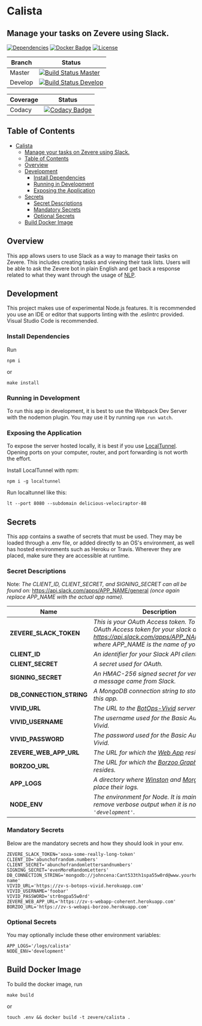 # Calista
## Manage your tasks on Zevere using Slack.

[![Dependencies]](package.json)
[![Docker Badge]](https://hub.docker.com/r/zevere/chatbot-calista)
[![License]](LICENSE)

| Branch | Status |
| --- | --- |
| Master | [![Build Status Master]](https://travis-ci.org/Zevere/Chatbot-Calista) |
| Develop | [![Build Status Develop]](https://travis-ci.org/Zevere/Chatbot-Calista) |

| Coverage | Status |
| --- | --- |
| Codacy | [![Codacy Badge]](https://www.codacy.com/app/Zevere/Chatbot-Calista?utm_source=github.com&amp;utm_medium=referral&amp;utm_content=Zevere/Chatbot-Calista&amp;utm_campaign=Badge_Grade) |


## Table of Contents
- [Calista](#calista)
    - [Manage your tasks on Zevere using Slack.](#manage-your-tasks-on-zevere-using-slack)
    - [Table of Contents](#table-of-contents)
    - [Overview](#overview)
    - [Development](#development)
        - [Install Dependencies](#install-dependencies)
        - [Running in Development](#running-in-development)
        - [Exposing the Application](#exposing-the-application)
    - [Secrets](#secrets)
        - [Secret Descriptions](#secret-descriptions)
        - [Mandatory Secrets](#mandatory-secrets)
        - [Optional Secrets](#optional-secrets)
    - [Build Docker Image](#build-docker-image)

## Overview
This app allows users to use Slack as a way to manage their tasks on Zevere. This includes creating tasks
and viewing their task lists. Users will be able to ask the Zevere bot in plain English and get back a
response related to what they want through the usage of [NLP](https://github.com/Zevere/NLP-Python).

## Development
This project makes use of experimental Node.js features. It is recommended you use an IDE or editor that supports linting with the .eslintrc provided. Visual Studio Code is recommended.

### Install Dependencies
Run
```
npm i
``` 
or 
```
make install
```

### Running in Development
To run this app in development, it is best to use the Webpack Dev Server with the nodemon plugin. You may
use it by running `npm run watch`.

### Exposing the Application
To expose the server hosted locally, it is best if you use [LocalTunnel](https://github.com/localtunnel/localtunnel). Opening ports on your computer, router, and port forwarding
is not worth the effort. 

Install LocalTunnel with npm:
```
npm i -g localtunnel
```


Run localtunnel like this:
```
lt --port 8080 --subdomain delicious-velociraptor-88
```

## Secrets
This app contains a swathe of secrets that must be used. They may be loaded through a .env file, or added 
directly to an OS's environment, as well has hosted environments such as Heroku or Travis. Wherever they are
placed, make sure they are accessible at runtime.

### Secret Descriptions

Note: *The CLIENT_ID, CLIENT_SECRET, and SIGNING_SECRET can all be found on:* https://api.slack.com/apps/APP_NAME/general *(once again replace APP_NAME with the actual app name).*


| Name | Description |
| --- | --- |
| **ZEVERE_SLACK_TOKEN** | *This is your OAuth Access token. To get your OAuth Access token for your slack app, check https://api.slack.com/apps/APP_NAME/oauth? where APP_NAME is the name of your app.* |
| **CLIENT_ID** | *An identifier for your Slack API client.* |
| **CLIENT_SECRET** | *A secret used for OAuth.* |
| **SIGNING_SECRET** | *An HMAC-256 signed secret for verifying that a message came from Slack.* |
| **DB_CONNECTION_STRING** | *A MongoDB connection string to store data for this app.* |
| **VIVID_URL** | *The URL to the [BotOps-Vivid](https://github.com/Zevere/BotOps-Vivid) server.* |
| **VIVID_USERNAME** | *The username used for the Basic Auth on Vivid.* |
| **VIVID_PASSWORD** | *The password used for the Basic Auth on Vivid.* |
| **ZEVERE_WEB_APP_URL** | *The URL for which the [Web App](https://github.com/Zevere/WebApp-Coherent) resides.* |
| **BORZOO_URL** | *The URL for which the [Borzoo GraphQL API](https://github.com/Zevere/WebAPI-Borzoo) resides.* |
| **APP_LOGS** | *A directory where [Winston](https://github.com/winstonjs/winston) and [Morgan](https://github.com/expressjs/morgan) will place their logs.* |
| **NODE_ENV** | *The environment for Node. It is mainly used to remove verbose output when it is not set to `'development'`.* |

### Mandatory Secrets
Below are the mandatory secrets and how they should look in your env.

```
ZEVERE_SLACK_TOKEN='xoxa-some-really-long-token'
CLIENT_ID='abunchofrandom.numbers'
CLIENT_SECRET='abunchofrandomlettersandnumbers'
SIGNING_SECRET='evenMoreRandomLetters'
DB_CONNECTION_STRING='mongodb://johncena:Cant533th1spa55w0rd@www.yourhost.com:12345/db-name'
VIVID_URL='https://zv-s-botops-vivid.herokuapp.com'
VIVID_USERNAME='foobar'
VIVID_PASSWORD='str0ngpa55w0rd'
ZEVERE_WEB_APP_URL='https://zv-s-webapp-coherent.herokuapp.com'
BORZOO_URL='https://zv-s-webapi-borzoo.herokuapp.com'
```
 
### Optional Secrets
You may optionally include these other environment variables:

```
APP_LOGS='/logs/calista'
NODE_ENV='development'
```

## Build Docker Image
To build the docker image, run 
```
make build
``` 
or 
```
touch .env && docker build -t zevere/calista .
```
[Build Status Master]: https://travis-ci.org/Zevere/Chatbot-Calista.svg?branch=master
[Build Status Develop]: https://travis-ci.org/Zevere/Chatbot-Calista.svg?branch=develop
[Codacy Badge]: https://api.codacy.com/project/badge/Grade/650d1da005e147e9a2bf61aa6a578bf4
[Dependencies]: https://img.shields.io/david/zevere/chatbot-calista.svg
[Docker Badge]: https://img.shields.io/docker/pulls/zevere/chatbot-calista.svg
[License]: https://img.shields.io/github/license/zevere/chatbot-calista.svg
